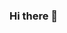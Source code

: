 ### Hi there 👋

<!--
**nadyagabriella/nadyagabriella** is a ✨ _special_ ✨ repository because its `README.md` (this file) appears on your GitHub profile.

Here are some ideas to get you started:

- 🌱 I’m currently learning Public Relations as my major.
- 📫 How to reach me: nadya.andrea@ui.ac.id
- 😄 Pronouns: She/Her
